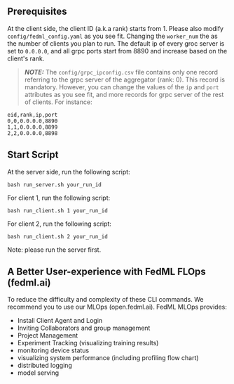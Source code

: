 
## Prerequisites
At the client side, the client ID (a.k.a rank) starts from 1. 
Please also modify `config/fedml_config.yaml` as you see fit. Changing the `worker_num` the as the number of clients you plan to run.
The default ip of every groc server is set to `0.0.0.0`, and all grpc ports start from 8890 and increase based on the client's rank.

> **_NOTE:_** 
> The `config/grpc_ipconfig.csv` file contains only one record referring to the grpc server of 
> the aggregator (rank: 0). This record is mandatory. However, you can change the values of the `ip` and `port` 
> attributes as you see fit, and more records for grpc server of the rest of clients. For instance:
```
eid,rank,ip,port
0,0,0.0.0.0,8890
1,1,0.0.0.0,8899
2,2,0.0.0.0,8898
```

## Start Script

At the server side, run the following script:
```
bash run_server.sh your_run_id
```

For client 1, run the following script:
```
bash run_client.sh 1 your_run_id
```
For client 2, run the following script:
```
bash run_client.sh 2 your_run_id
```
Note: please run the server first.

## A Better User-experience with FedML FLOps (fedml.ai)
To reduce the difficulty and complexity of these CLI commands. We recommend you to use our MLOps (open.fedml.ai).
FedML MLOps provides:
- Install Client Agent and Login
- Inviting Collaborators and group management
- Project Management
- Experiment Tracking (visualizing training results)
- monitoring device status
- visualizing system performance (including profiling flow chart)
- distributed logging
- model serving